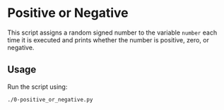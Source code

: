 # Positive or Negative

This script assigns a random signed number to the variable `number` each time it is executed and prints whether the number is positive, zero, or negative.

## Usage

Run the script using:

```bash
./0-positive_or_negative.py
